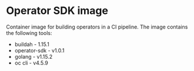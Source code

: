 # Operator SDK image

Container image for building operators in a CI pipeline. The image contains the following tools:

- buildah - 1.15.1
- operator-sdk - v1.0.1
- golang - v1.15.2
- oc cli - v4.5.9
